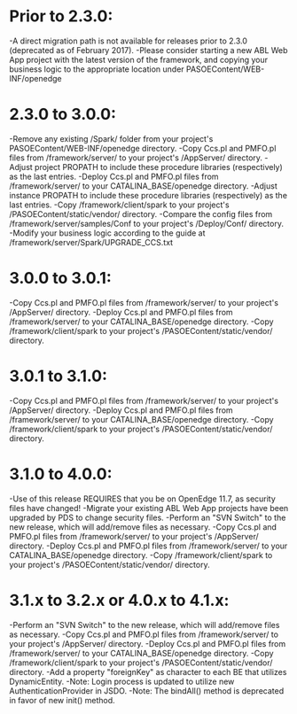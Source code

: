 # Prior to 2.3.0:
-A direct migration path is not available for releases prior to 2.3.0 (deprecated as of February 2017).
-Please consider starting a new ABL Web App project with the latest version of the framework,
 and copying your business logic to the appropriate location under PASOEContent/WEB-INF/openedge

# 2.3.0 to 3.0.0:
-Remove any existing /Spark/ folder from your project's PASOEContent/WEB-INF/openedge directory.
-Copy Ccs.pl and PMFO.pl files from /framework/server/ to your project's /AppServer/ directory.
-Adjust project PROPATH to include these procedure libraries (respectively) as the last entries.
-Deploy Ccs.pl and PMFO.pl files from /framework/server/ to your CATALINA_BASE/openedge directory.
-Adjust instance PROPATH to include these procedure libraries (respectively) as the last entries.
-Copy /framework/client/spark to your project's /PASOEContent/static/vendor/ directory.
-Compare the config files from /framework/server/samples/Conf to your project's /Deploy/Conf/ directory.
-Modify your business logic according to the guide at /framework/server/Spark/UPGRADE_CCS.txt

# 3.0.0 to 3.0.1:
-Copy Ccs.pl and PMFO.pl files from /framework/server/ to your project's /AppServer/ directory.
-Deploy Ccs.pl and PMFO.pl files from /framework/server/ to your CATALINA_BASE/openedge directory.
-Copy /framework/client/spark to your project's /PASOEContent/static/vendor/ directory.

# 3.0.1 to 3.1.0:
-Copy Ccs.pl and PMFO.pl files from /framework/server/ to your project's /AppServer/ directory.
-Deploy Ccs.pl and PMFO.pl files from /framework/server/ to your CATALINA_BASE/openedge directory.
-Copy /framework/client/spark to your project's /PASOEContent/static/vendor/ directory.

# 3.1.0 to 4.0.0:
-Use of this release REQUIRES that you be on OpenEdge 11.7, as security files have changed!
-Migrate your existing ABL Web App projects have been upgraded by PDS to change security files.
-Perform an "SVN Switch" to the new release, which will add/remove files as necessary.
-Copy Ccs.pl and PMFO.pl files from /framework/server/ to your project's /AppServer/ directory.
-Deploy Ccs.pl and PMFO.pl files from /framework/server/ to your CATALINA_BASE/openedge directory.
-Copy /framework/client/spark to your project's /PASOEContent/static/vendor/ directory.

# 3.1.x to 3.2.x or 4.0.x to 4.1.x:
-Perform an "SVN Switch" to the new release, which will add/remove files as necessary.
-Copy Ccs.pl and PMFO.pl files from /framework/server/ to your project's /AppServer/ directory.
-Deploy Ccs.pl and PMFO.pl files from /framework/server/ to your CATALINA_BASE/openedge directory.
-Copy /framework/client/spark to your project's /PASOEContent/static/vendor/ directory.
-Add a property "foreignKey" as character to each BE that utilizes DynamicEntity.
-Note: Login process is updated to utilize new AuthenticationProvider in JSDO.
-Note: The bindAll() method is deprecated in favor of new init() method.
